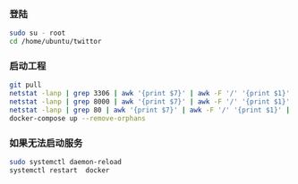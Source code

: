### 登陆
```bash
sudo su - root
cd /home/ubuntu/twittor
```




### 启动工程
```bash
git pull
netstat -lanp | grep 3306 | awk '{print $7}' | awk -F '/' '{print $1}' | xargs kill -9
netstat -lanp | grep 8000 | awk '{print $7}' | awk -F '/' '{print $1}' | xargs kill -9
netstat -lanp | grep 80 | awk '{print $7}' | awk -F '/' '{print $1}' | xargs kill -9
docker-compose up --remove-orphans 

```



 
### 如果无法启动服务
```bash
sudo systemctl daemon-reload
systemctl restart  docker
```

